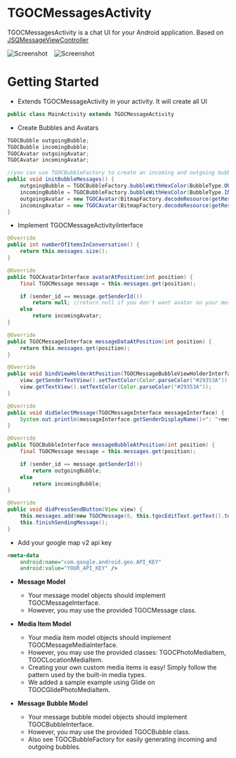 # TGOCMessagesActivity

TGOCMessagesActivity is a chat UI for your Android application. Based on [JSQMessageViewController](http://www.jessesquires.com/JSQMessagesViewController/)

![Screenshot][img0] &nbsp;&nbsp; ![Screenshot][img1] &nbsp;&nbsp;

# Getting Started

* Extends TGOCMessageActivity in your activity. It will create all UI

```java
public class MainActivity extends TGOCMessageActivity
```

* Create Bubbles and Avatars

```java
TGOCBubble outgoingBubble;
TGOCBubble incomingBubble;
TGOCAvatar outgoingAvatar;
TGOCAvatar incomingAvatar;

//you can use TGOCBubbleFactory to create an incoming and outgoing bubble
public void initBubbleMessages() {
    outgoingBubble = TGOCBubbleFactory.bubbleWithHexColor(BubbleType.OUTGOING, "#C7D6DA");
    incomingBubble = TGOCBubbleFactory.bubbleWithHexColor(BubbleType.INCOMING, "#FAFFFF");
    outgoingAvatar = new TGOCAvatar(BitmapFactory.decodeResource(getResources(),R.drawable.rod));
    incomingAvatar = new TGOCAvatar(BitmapFactory.decodeResource(getResources(),R.drawable.ed));
}

```

* Implement TGOCMessageActivityiInterface

```java
@Override
public int numberOfItemsInConversation() {
    return this.messages.size();
}

@Override
public TGOCAvatarInterface avatarAtPosition(int position) {
    final TGOCMessage message = this.messages.get(position);

    if (sender_id == message.getSenderId())
        return null; //return null if you don't want avatar on your messages
    else
        return incomingAvatar;
}

@Override
public TGOCMessageInterface messageDataAtPosition(int position) {
    return this.messages.get(position);
}

@Override
public void bindViewHolderAtPosition(TGOCMessageBubbleViewHolderInterface view, int position) {
    view.getSenderTextView().setTextColor(Color.parseColor("#29353A"));
    view.getTextView().setTextColor(Color.parseColor("#29353A"));
}

@Override
public void didSelectMessage(TGOCMessageInterface messageInterface) {
    System.out.println(messageInterface.getSenderDisplayName()+": "+messageInterface.toString()); //called when user click on media messages
}

@Override
public TGOCBubbleInterface messageBubbleAtPosition(int position) {
    final TGOCMessage message = this.messages.get(position);

    if (sender_id == message.getSenderId())
        return outgoingBubble;
    else
        return incomingBubble;
}

@Override
public void didPressSendButton(View view) {
    this.messages.add(new TGOCMessage(0, this.tgocEditText.getText().toString(), "Rodrigo"));
    this.finishSendingMessage();
}
```
* Add your google map v2 api key 

```xml
<meta-data
    android:name="com.google.android.geo.API_KEY"
    android:value="YOUR_API_KEY" />
```

* **Message Model**
  * Your message model objects should implement TGOCMessageInterface.
  * However, you may use the provided TGOCMessage class.

* **Media Item Model**
  * Your media item model objects should implement TGOCMessageMediaInterface.
  * However, you may use the provided classes: TGOCPhotoMediaItem, TGOCLocationMediaItem.
  * Creating your own custom media items is easy! Simply follow the pattern used by the built-in media types.
  * We added a sample example using Glide on TGOCGlidePhotoMediaItem.

* **Message Bubble Model**
  * Your message bubble model objects should implement TGOCBubbleInterface.
  * However, you may use the provided TGOCBubble class.
  * Also see TGOCBubbleFactory for easily generating incoming and outgoing bubbles.

[img0]:https://github.com/two-guys-one-code/TGOCMessagesActivity/blob/master/Screenshots/screenshot0.png
[img1]:https://github.com/two-guys-one-code/TGOCMessagesActivity/blob/master/Screenshots/screenshot1.png
